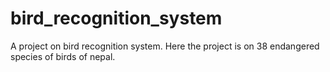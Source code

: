 # bird_recognition_system
A project on bird recognition system. Here the project is on 38 endangered species of birds of nepal.
